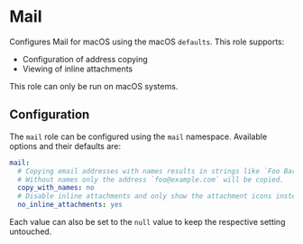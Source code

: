 # Mail

Configures Mail for macOS using the macOS `defaults`. This role supports:

- Configuration of address copying
- Viewing of inline attachments

This role can only be run on macOS systems.

## Configuration

The `mail` role can be configured using the `mail` namespace. Available options and their defaults are:

```yaml
mail:
  # Copying email addresses with names results in strings like `Foo Bar <foo@example.com>`.
  # Without names only the address `foo@example.com` will be copied.
  copy_with_names: no
  # Disable inline attachments and only show the attachment icons instead.
  no_inline_attachments: yes
```

Each value can also be set to the `null` value to keep the respective setting untouched.

